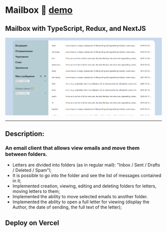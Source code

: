 # **Mailbox** 📧 [demo](https://mail-box-lilac.vercel.app)

## Mailbox with TypeScript, Redux, and NextJS

![screenshot](screenshot.png)

---

## Description:

### An email client that allows view emails and move them between folders.

- Letters are divided into folders (as in regular mail):
  "Inbox / Sent / Drafts / Deleted / Spam"l;
- It is possible to go into the folder and see the list of messages contained in it;
- Implemented creation, viewing, editing and deleting folders for letters, moving letters to them;
- Implemented the ability to move selected emails to
  another folder.
- Implemented the ability to open a full letter for viewing (display the Author, the date of sending, the full text of the letter);

## Deploy on Vercel
